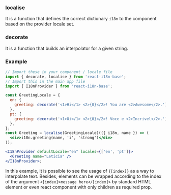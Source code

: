 ### localise

It is a function that defines the correct dictionary `i18n` to the component based on the provider locale set.

### decorate

It is a function that builds an interpolator for a given string.

### Example

```jsx static
// Import these in your component / locale file
import { decorate, localise } from 'react-i18n-base';
// Import this in the main app file
import { I18nProvider } from 'react-i18n-base';

const GreetingLocale = {
  en: {
    greeting: decorate('<1>Hi</1> <2>{0}</2>! You are <2>Awesome</2>.'),
  },
  pt: {
    greeting: decorate('<1>Oi</1> <2>{0}</2>! Voce e <2>Incrivel</2>.'),
  },
};
const Greeting = localise(GreetingLocale)(({ i18n, name }) => (
  <div>i18n.greeting(name, 'i', 'strong')</div>
));

<I18nProvider defaultLocale="en" locales={['en', 'pt']}>
  <Greeting name="Leticia" />
</I18nProvider>;
```

In this example, it is possible to see the usage of `{[index]}` as a way to interpolate text. Besides, elements can be wrapped according to the index of the argument `<[index]>message here</[index]>` by standard HTML element or even react component with only children as required prop.
